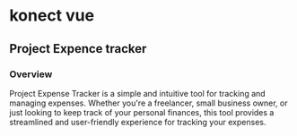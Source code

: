 # konect vue
## Project Expence tracker

### Overview
Project Expense Tracker is a simple and intuitive tool for tracking and managing expenses. Whether you're a freelancer, small business owner, or just looking to keep track of your personal finances, this tool provides a streamlined and user-friendly experience for tracking your expenses.
